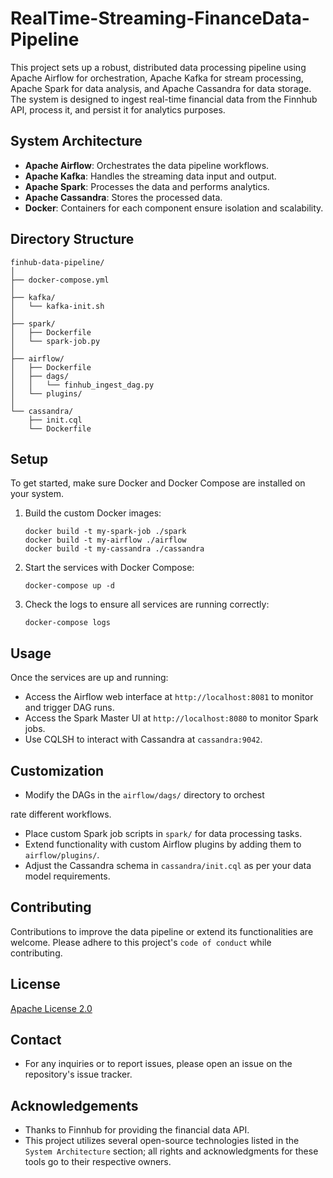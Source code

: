 # RealTime-Streaming-FinanceData-Pipeline

This project sets up a robust, distributed data processing pipeline using Apache Airflow for orchestration, Apache Kafka for stream processing, Apache Spark for data analysis, and Apache Cassandra for data storage. The system is designed to ingest real-time financial data from the Finnhub API, process it, and persist it for analytics purposes.

## System Architecture

- **Apache Airflow**: Orchestrates the data pipeline workflows.
- **Apache Kafka**: Handles the streaming data input and output.
- **Apache Spark**: Processes the data and performs analytics.
- **Apache Cassandra**: Stores the processed data.
- **Docker**: Containers for each component ensure isolation and scalability.

## Directory Structure
```
finhub-data-pipeline/
│
├── docker-compose.yml
│
├── kafka/
│   └── kafka-init.sh
│
├── spark/
│   ├── Dockerfile
│   └── spark-job.py
│
├── airflow/
│   ├── Dockerfile
│   ├── dags/
│   │   └── finhub_ingest_dag.py
│   └── plugins/
│
└── cassandra/
    ├── init.cql
    └── Dockerfile
```
## Setup

To get started, make sure Docker and Docker Compose are installed on your system.

1. Build the custom Docker images:
   ```
   docker build -t my-spark-job ./spark
   docker build -t my-airflow ./airflow
   docker build -t my-cassandra ./cassandra
   ```
2. Start the services with Docker Compose:
   ```
   docker-compose up -d
   ```
3. Check the logs to ensure all services are running correctly:
   ```
   docker-compose logs
   ```

## Usage

Once the services are up and running:

- Access the Airflow web interface at `http://localhost:8081` to monitor and trigger DAG runs.
- Access the Spark Master UI at `http://localhost:8080` to monitor Spark jobs.
- Use CQLSH to interact with Cassandra at `cassandra:9042`.

## Customization

- Modify the DAGs in the `airflow/dags/` directory to orchest

rate different workflows.
- Place custom Spark job scripts in `spark/` for data processing tasks.
- Extend functionality with custom Airflow plugins by adding them to `airflow/plugins/`.
- Adjust the Cassandra schema in `cassandra/init.cql` as per your data model requirements.

## Contributing

Contributions to improve the data pipeline or extend its functionalities are welcome. Please adhere to this project's `code of conduct` while contributing.

## License

[Apache License 2.0](https://www.apache.org/licenses/LICENSE-2.0)

## Contact

- For any inquiries or to report issues, please open an issue on the repository's issue tracker.

## Acknowledgements

- Thanks to Finnhub for providing the financial data API.
- This project utilizes several open-source technologies listed in the `System Architecture` section; all rights and acknowledgments for these tools go to their respective owners.

```
